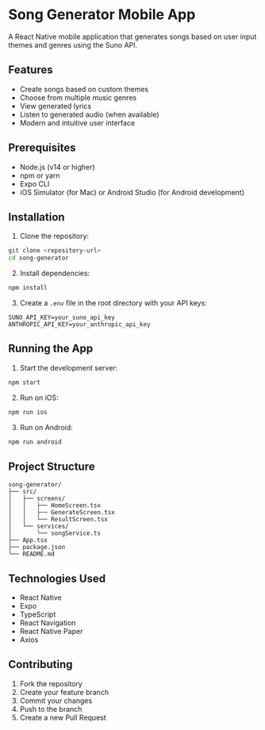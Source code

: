 # Song Generator Mobile App

A React Native mobile application that generates songs based on user input themes and genres using the Suno API.

## Features

- Create songs based on custom themes
- Choose from multiple music genres
- View generated lyrics
- Listen to generated audio (when available)
- Modern and intuitive user interface

## Prerequisites

- Node.js (v14 or higher)
- npm or yarn
- Expo CLI
- iOS Simulator (for Mac) or Android Studio (for Android development)

## Installation

1. Clone the repository:
```bash
git clone <repository-url>
cd song-generator
```

2. Install dependencies:
```bash
npm install
```

3. Create a `.env` file in the root directory with your API keys:
```
SUNO_API_KEY=your_suno_api_key
ANTHROPIC_API_KEY=your_anthropic_api_key
```

## Running the App

1. Start the development server:
```bash
npm start
```

2. Run on iOS:
```bash
npm run ios
```

3. Run on Android:
```bash
npm run android
```

## Project Structure

```
song-generator/
├── src/
│   ├── screens/
│   │   ├── HomeScreen.tsx
│   │   ├── GenerateScreen.tsx
│   │   └── ResultScreen.tsx
│   └── services/
│       └── songService.ts
├── App.tsx
├── package.json
└── README.md
```

## Technologies Used

- React Native
- Expo
- TypeScript
- React Navigation
- React Native Paper
- Axios

## Contributing

1. Fork the repository
2. Create your feature branch
3. Commit your changes
4. Push to the branch
5. Create a new Pull Request 